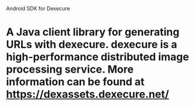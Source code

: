 Android SDK for Dexecure
# A Java client library for generating URLs with dexecure. dexecure is a high-performance distributed image processing service. More information can be found at https://dexassets.dexecure.net/
